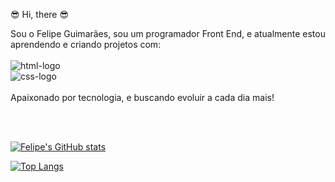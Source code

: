 :sunglasses: Hi, there :sunglasses:

Sou o Felipe Guimarães, sou um programador Front End, e atualmente estou aprendendo e criando projetos com:
<br/>
<br/>
<img src="https://img.shields.io/badge/HTML-239120?style=for-the-badge&logo=html5&logoColor=white" alt="html-logo"/>
<br/>
<img src="https://img.shields.io/badge/CSS-239120?&style=for-the-badge&logo=css3&logoColor=white" alt="css-logo"/>
<br/>
<br/>
Apaixonado por tecnologia, e buscando evoluir a cada dia mais!

<br/>
<br>

[![Felipe's GitHub stats](https://github-readme-stats.vercel.app/api?username=FelipeGuimaraes1)](https://github.com/anuraghazra/github-readme-stats)
<br>

[![Top Langs](https://github-readme-stats.vercel.app/api/top-langs/?username=FelipeGuimaraes1)](https://github.com/anuraghazra/github-readme-stats)
